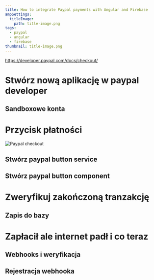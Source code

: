 ```yaml
---
title: How to integrate Paypal payments with Angular and Firebase
ampSettings:
  titleImage:
    path: title-image.png
tags:
  - paypal
  - angular
  - firebase
thumbnail: title-image.png
---
```



https://developer.paypal.com/docs/checkout/

# Stwórz nową aplikację w paypal developer

## Sandboxowe konta


# Przycisk płatności

![Paypal checkout](paypal-checkout.png)

## Stwórz paypal button service

## Stwórz paypal button component



# Zweryfikuj zakończoną tranzakcję

## Zapis do bazy

# Zapłacił ale internet padł i co teraz

## Webhooks i weryfikacja

## Rejestracja webhooka

